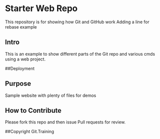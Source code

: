 # Starter Web Repo
This repository is for showing how Git and GitHub work
Adding a line for rebase example

## Intro
This is an example to show different parts of the Git repo and various cmds
using a web project.

##Deployment

## Purpose
Sample website with plenty of files for demos

## How to Contribute
Please fork this repo and then issue Pull requests for review.

##Copyright
Git.Training
